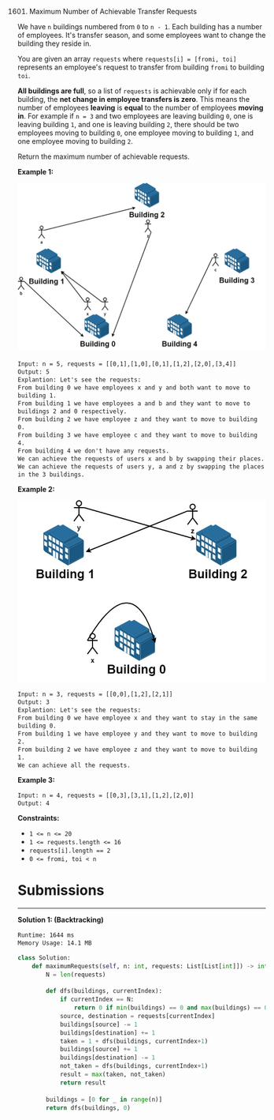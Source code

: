 1601. Maximum Number of Achievable Transfer Requests

We have `n` buildings numbered from `0` to `n - 1`. Each building has a number of employees. It's transfer season, and some employees want to change the building they reside in.

You are given an array `requests` where `requests[i] = [fromi, toi]` represents an employee's request to transfer from building `fromi` to building `toi`.

**All buildings are full**, so a list of `requests` is achievable only if for each building, the **net change in employee transfers is zero**. This means the number of employees **leaving** is **equal** to the number of employees **moving in**. For example if `n = 3` and two employees are leaving building `0`, one is leaving building `1`, and one is leaving building `2`, there should be two employees moving to building `0`, one employee moving to building `1`, and one employee moving to building `2`.

Return the maximum number of achievable requests.

 

**Example 1:**

![1601_move1.jpg](img/1601_move1.jpg)
```
Input: n = 5, requests = [[0,1],[1,0],[0,1],[1,2],[2,0],[3,4]]
Output: 5
Explantion: Let's see the requests:
From building 0 we have employees x and y and both want to move to building 1.
From building 1 we have employees a and b and they want to move to buildings 2 and 0 respectively.
From building 2 we have employee z and they want to move to building 0.
From building 3 we have employee c and they want to move to building 4.
From building 4 we don't have any requests.
We can achieve the requests of users x and b by swapping their places.
We can achieve the requests of users y, a and z by swapping the places in the 3 buildings.
```

**Example 2:**

![1601_move2.jpg](img/1601_move2.jpg)
```
Input: n = 3, requests = [[0,0],[1,2],[2,1]]
Output: 3
Explantion: Let's see the requests:
From building 0 we have employee x and they want to stay in the same building 0.
From building 1 we have employee y and they want to move to building 2.
From building 2 we have employee z and they want to move to building 1.
We can achieve all the requests.
```

**Example 3:**

```
Input: n = 4, requests = [[0,3],[3,1],[1,2],[2,0]]
Output: 4
```

**Constraints:**

* `1 <= n <= 20`
* `1 <= requests.length <= 16`
* `requests[i].length == 2`
* `0 <= fromi, toi < n`

# Submissions
---
**Solution 1: (Backtracking)**
```
Runtime: 1644 ms
Memory Usage: 14.1 MB
```
```python
class Solution:
    def maximumRequests(self, n: int, requests: List[List[int]]) -> int:
        N = len(requests)
        
        def dfs(buildings, currentIndex):
            if currentIndex == N:
                return 0 if min(buildings) == 0 and max(buildings) == 0  else -999999
            source, destination = requests[currentIndex]
            buildings[source] -= 1
            buildings[destination] += 1
            taken = 1 + dfs(buildings, currentIndex+1)
            buildings[source] += 1
            buildings[destination] -= 1
            not_taken = dfs(buildings, currentIndex+1)
            result = max(taken, not_taken)
            return result

        buildings = [0 for _ in range(n)]
        return dfs(buildings, 0)
```